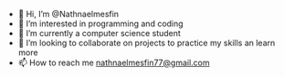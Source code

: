 - 👋 Hi, I’m @Nathnaelmesfin
- 👀 I’m interested in programming and coding
- 🌱 I’m currently a computer science student 
- 💞️ I’m looking to collaborate on projects to practice my skills an learn more 
- 📫 How to reach me nathnaelmesfin77@gmail.com 

<!---
Nathnaelmesfin/Nathnaelmesfin is a ✨ special ✨ repository because its `README.md` (this file) appears on your GitHub profile.
You can click the Preview link to take a look at your changes.
--->
